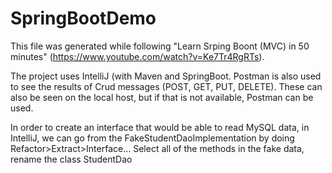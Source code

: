 # SpringBootDemo

This file was generated while following "Learn Srping Boont (MVC) in 50 minutes" (https://www.youtube.com/watch?v=Ke7Tr4RgRTs).

The project uses IntelliJ (with Maven and SpringBoot. Postman is also used to see the results of Crud messages (POST, GET, PUT, DELETE). These can also be seen on the local host, but if that is not available, Postman can be used.

In order to create an interface that would be able to read MySQL data, in IntelliJ, we can go from the FakeStudentDaoImplementation by doing Refactor>Extract>Interface...
Select all of the methods in the fake data, rename the class StudentDao
